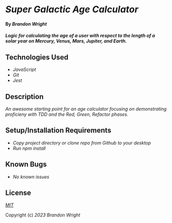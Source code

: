 # _Super Galactic Age Calculator_

#### By _**Brandon Wright**_

#### _Logic for calculating the age of a user with respect to the length of a solar year on Mercury, Venus, Mars, Jupiter, and Earth._

## Technologies Used

* _JavaScript_
* _Git_
* _Jest_

## Description

_An awesome starting point for an age calculator focusing on demonstrating proficieny with TDD and the Red, Green, Refactor phases._

## Setup/Installation Requirements

* _Copy project directory or clone repo from Github to your desktop_
* _Run npm install_

## Known Bugs

* _No known issues_

## License

_[MIT](https://choosealicense.com/licenses/mit/)_

Copyright (c) _2023_ _Brandon Wright_